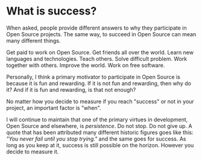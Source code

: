 # What is success?

When asked, people provide different answers to why they participate in Open
Source projects. The same way, to succeed in Open Source can mean many
different things.

Get paid to work on Open Source. Get friends all over the world. Learn new
languages and technologies. Teach others. Solve difficult problem. Work
together with others. Improve the world. Work on free software.

Personally, I think a primary motivator to participate in Open Source is
because it is fun and rewarding. If it is not fun and rewarding, then why do
it? And if it is fun and rewarding, is that not enough?

No matter how you decide to measure if you reach "success" or not in your
project, an important factor is "when".

I will continue to maintain that one of the primary virtues in development,
Open Source and elsewhere, is *persistence*. Do not stop. Do not give up. A
quote that has been attributed many different historic figures goes like
this: *"You never fail until you stop trying."* and the same goes for
success. As long as you keep at it, success is still possible on the
horizon. However you decide to measure it.
